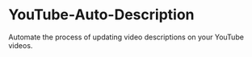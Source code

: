 # YouTube-Auto-Description
Automate the process of updating video descriptions on your YouTube videos.
